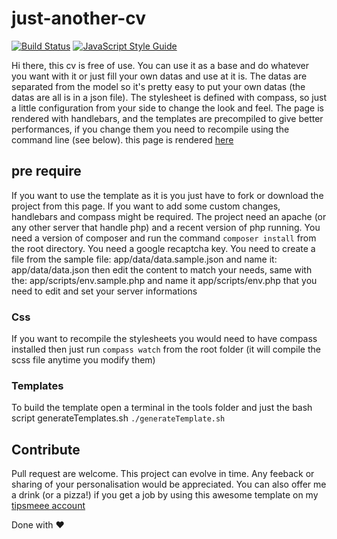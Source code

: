 # just-another-cv 

[![Build Status](https://travis-ci.com/dredtrake/just-another-cv.svg?branch=master)](https://travis-ci.com/dredtrake/just-another-cv)
[![JavaScript Style Guide](https://img.shields.io/badge/code_style-standard-brightgreen.svg)](https://standardjs.com)

Hi there, 
this cv is free of use.
You can use it as a base and do whatever you want with it or just fill your own datas and use at it is.
The datas are separated from the model so it's pretty easy to put your own datas (the datas are all is in a json file).
The stylesheet is defined with compass, so just a little configuration from your side to change the look and feel.
The page is rendered with handlebars, and the templates are precompiled to give better performances,
if you change them you need to recompile using the command line (see below).
this page is rendered [here](http://bacasable-lab.fr/cv/)

## pre require
If you want to use the template as it is you just have to fork or download the project from this page.
If you want to add some custom changes, handlebars and compass might be required.
The project need an apache (or any other server that handle php) and a recent version of php running.
You need a version of composer and run the command ```composer install``` from the root directory.
You need a google recaptcha key.
You need to create a file from the sample file: app/data/data.sample.json and name it: app/data/data.json then edit the content to match your needs,
same with the: app/scripts/env.sample.php and name it app/scripts/env.php that you need to edit and set your server informations

### Css
If you want to recompile the stylesheets you would need to have compass installed
then just run ```compass watch``` from the root folder (it will compile the scss file anytime you modify them)

### Templates
To build  the template open a terminal in the tools folder and just the bash script generateTemplates.sh
```./generateTemplate.sh```

## Contribute
Pull request are welcome.
This project can evolve in time.
Any feeback or sharing of your personalisation would be appreciated.
You can also offer me a drink (or a pizza!) if you get a job by using this awesome template on my [tipsmeee account](https://tipsmeee.fr/user/12)

Done with ♥